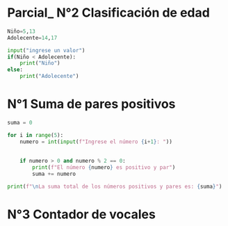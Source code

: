 # Parcial_ N°2 Clasificación de edad
```python
Niño=5,13
Adolecente=14,17

input("ingrese un valor")
if(Niño < Adolecente):
    print("Niño")
else:
    print("Adolecente")
```

# N°1 Suma de pares positivos
```python
suma = 0  

for i in range(5):
    numero = int(input(f"Ingrese el número {i+1}: "))
    
    
    if numero > 0 and numero % 2 == 0:
        print(f"El número {numero} es positivo y par")
        suma += numero

print(f"\nLa suma total de los números positivos y pares es: {suma}")

```

# N°3 Contador de vocales 

```python

```




